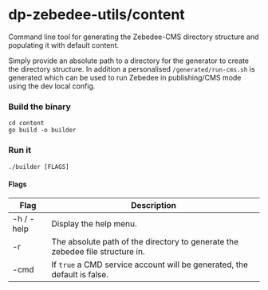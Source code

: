 # dp-zebedee-utils/content

Command line tool for generating the Zebedee-CMS directory structure and populating it with default content.

Simply provide an absolute path to a directory for the generator to create the directory structure. In addition a 
personalised `/generated/run-cms.sh` is generated which can be used to run Zebedee in publishing/CMS mode using the dev
local config.

### Build the binary

```
cd content
go build -o builder
```

### Run it
```
./builder [FLAGS]
```

#### Flags 

| Flag       | Description                                                                   |
| ---------- |-------------------------------------------------------------------------------|
| -h / -help | Display the help menu.                                                        |
| -r         | The absolute path of the directory to generate the zebedee file structure in. |
| -cmd       | If `true` a CMD service account will be generated, the default is false.      |

